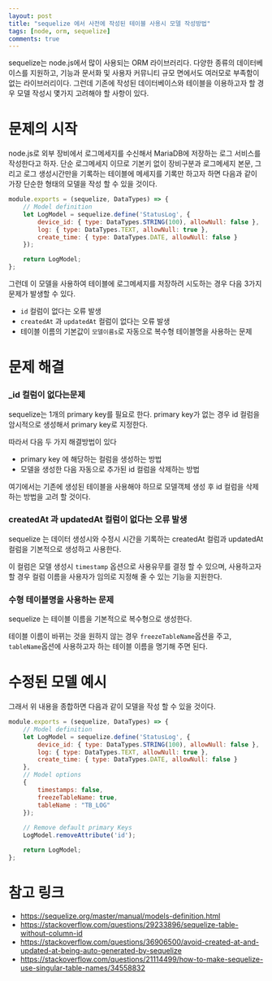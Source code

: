 ```yaml
---
layout: post
title: "sequelize 에서 사전에 작성된 테이블 사용시 모델 작성방법"
tags: [node, orm, sequelize]
comments: true
---
```


sequelize는 node.js에서 많이 사용되는 ORM 라이브러리다. 다양한 종류의 데이터베이스를 지원하고, 기능과 문서화 및 사용자 커뮤니티 규모 면에서도 여러모로 부족함이 없는 라이브러리이다. 그런데 기존에 작성된 데이터베이스와 테이블을 이용하고자 할 경우 모델 작성시 몇가지 고려해야 할 사항이 있다.

# 문제의 시작

node.js로 외부 장비에서 로그메세지를 수신해서 MariaDB에 저장하는 로그 서비스를 작성한다고 하자. 단순 로그메세지 이므로 기본키 없이 장비구분과 로그메세지 본문, 그리고 로그 생성시간만을 기록하는 테이블에 메세지를 기록만 하고자 하면 다음과 같이 가장 단순한 형태의 모델을 작성 할 수 있을 것이다.

```javascript
module.exports = (sequelize, DataTypes) => { 
    // Model definition
    let LogModel = sequelize.define('StatusLog', { 
        device_id: { type: DataTypes.STRING(100), allowNull: false },
        log: { type: DataTypes.TEXT, allowNull: true }, 
        create_time: { type: DataTypes.DATE, allowNull: false }
    });

    return LogModel;
};
```

그런데 이 모델을 사용하여 테이블에 로그메세지를 저장하려 시도하는 경우 다음 3가지 문제가 발생할 수 있다.

* ```id``` 컬럼이 없다는 오류 발생
* ```createdAt``` 과 ```updatedAt``` 컬럼이 없다는 오류 발생
* 테이블 이름의 기본값이 ```모델이름s```로 자동으로 복수형 테이블명을 사용하는 문제

# 문제 해결

### _id 컬럼이 없다는문제

sequelize는 1개의 primary key를 필요로 한다. primary key가 없는 경우 id 컬럼을 암시적으로 생성해서 primary key로 지정한다.

따라서 다음 두 가지 해결방법이 있다

* primary key 에 해당하는 컬럼을 생성하는 방법
* 모델을 생성한 다음 자동으로 추가된 id 컬럼을 삭제하는 방법

여기에서는 기존에 생성된 테이블을 사용해야 하므로 모델객체 생성 후 id 컬럼을 삭제하는 방법을 고려 할 것이다.

### createdAt 과 updatedAt 컬럼이 없다는 오류 발생

sequelize 는 데이터 생성시와 수정시 시간을 기록하는 createdAt 컬럼과 updatedAt 컬럼을 기본적으로 생성하고 사용한다.

이 컬럼은 모델 생성시 ```timestamp``` 옵션으로 사용유무를 결정 할 수 있으며, 사용하고자 할 경우 컬럼 이름을 사용자가 임의로 지정해 줄 수 있는 기능을 지원한다.

### 수형 테이블명을 사용하는 문제

sequelize 는 테이블 이름을 기본적으로 복수형으로 생성한다.

테이블 이름이 바뀌는 것을 원하지 않는 경우 ```freezeTableName```옵션을 주고, ```tableName```옵션에 사용하고자 하는 테이블 이름을 명기해 주면 된다.


# 수정된 모델 예시

그래서 위 내용을 종합하면 다음과 같이 모델을 작성 할 수 있을 것이다.

```javascript
module.exports = (sequelize, DataTypes) => { 
    // Model definition
    let LogModel = sequelize.define('StatusLog', { 
        device_id: { type: DataTypes.STRING(100), allowNull: false },
        log: { type: DataTypes.TEXT, allowNull: true }, 
        create_time: { type: DataTypes.DATE, allowNull: false }
    },
    // Model options 
    {
        timestamps: false,
        freezeTableName: true,
        tableName : "TB_LOG"
    });
    
    // Remove default primary Keys
    LogModel.removeAttribute('id');

    return LogModel;
};
```

# 참고 링크

* https://sequelize.org/master/manual/models-definition.html
* https://stackoverflow.com/questions/29233896/sequelize-table-without-column-id
* https://stackoverflow.com/questions/36906500/avoid-created-at-and-updated-at-being-auto-generated-by-sequelize
* https://stackoverflow.com/questions/21114499/how-to-make-sequelize-use-singular-table-names/34558832